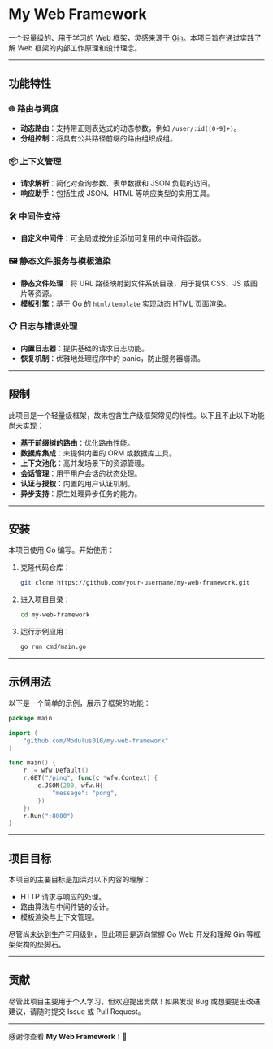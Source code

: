 # My Web Framework

一个轻量级的、用于学习的 Web 框架，灵感来源于 [Gin](https://github.com/gin-gonic/gin)。本项目旨在通过实践了解 Web 框架的内部工作原理和设计理念。

---

## 功能特性

### 🌐 路由与调度
- **动态路由**：支持带正则表达式的动态参数，例如 `/user/:id([0-9]+)`。
- **分组控制**：将具有公共路径前缀的路由组织成组。

### 📦 上下文管理
- **请求解析**：简化对查询参数、表单数据和 JSON 负载的访问。
- **响应助手**：包括生成 JSON、HTML 等响应类型的实用工具。

### 🛠 中间件支持
- **自定义中间件**：可全局或按分组添加可复用的中间件函数。

### 🖼 静态文件服务与模板渲染
- **静态文件处理**：将 URL 路径映射到文件系统目录，用于提供 CSS、JS 或图片等资源。
- **模板引擎**：基于 Go 的 `html/template` 实现动态 HTML 页面渲染。

### 📋 日志与错误处理
- **内置日志器**：提供基础的请求日志功能。
- **恢复机制**：优雅地处理程序中的 panic，防止服务器崩溃。

---

## 限制
此项目是一个轻量级框架，故未包含生产级框架常见的特性。以下且不止以下功能尚未实现：

- **基于前缀树的路由**：优化路由性能。
- **数据库集成**：未提供内置的 ORM 或数据库工具。
- **上下文池化**：高并发场景下的资源管理。
- **会话管理**：用于用户会话的状态处理。
- **认证与授权**：内置的用户认证机制。
- **异步支持**：原生处理异步任务的能力。

---

## 安装
本项目使用 Go 编写。开始使用：

1. 克隆代码仓库：
   ```bash
   git clone https://github.com/your-username/my-web-framework.git
   ```

2. 进入项目目录：
   ```bash
   cd my-web-framework
   ```

3. 运行示例应用：
   ```bash
   go run cmd/main.go
   ```

---

## 示例用法
以下是一个简单的示例，展示了框架的功能：

```go
package main

import (
	"github.com/Modulus010/my-web-framework"
)

func main() {
	r := wfw.Default()
	r.GET("/ping", func(c *wfw.Context) {
		c.JSON(200, wfw.H{
			"message": "pong",
		})
	})
	r.Run(":8080")
}


```

---

## 项目目标
本项目的主要目标是加深对以下内容的理解：
- HTTP 请求与响应的处理。
- 路由算法与中间件链的设计。
- 模板渲染与上下文管理。

尽管尚未达到生产可用级别，但此项目是迈向掌握 Go Web 开发和理解 Gin 等框架架构的垫脚石。

---

## 贡献
尽管此项目主要用于个人学习，但欢迎提出贡献！如果发现 Bug 或想要提出改进建议，请随时提交 Issue 或 Pull Request。

---

感谢你查看 **My Web Framework**！🎉

